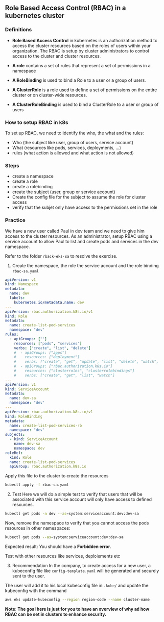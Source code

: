 ## Role Based Access Control (RBAC) in a kubernetes cluster

### Definitions
- **Role Based Access Control** in kubernetes is an authorization method to access the cluster resources based on the roles of users within your organization.
The RBAC is setup by cluster administrators to control access to the cluster and cluster resources.

- **A role** contains a set of rules that represent a set of permissions in a namespace
- **A RoleBinding** is used to bind a Role to a user or a group of users.
- **A ClusterRole** is a role used to define a set of permissions on the entire cluster or on cluster-wide resources.
- **A ClusterRoleBinding** is used to bind a ClusterRole to a user or group of users

### How to setup RBAC in k8s
To set up RBAC, we need to identify the who, the what and the rules:
- Who (the subject like user, group of users, service account)
- What (resources like pods, services, deployments, ...)
- rules (what action is allowed and what action is not allowed)

### Steps
- create a namespace
- create a role
- create a rolebinding
- create the subject (user, group or service account)
- Create the config file for the subject to assume the role for cluster access
- verify that the subjet only have access to the permissions set in the role

### Practice

We have a new user called Paul in dev team and we need to give him access to the cluster resources. As an administrator, setup RBAC using a service account to allow Paul to list and create pods and services in the dev namespace.

Refer to the folder `rback-eks-sa` to resolve the exercise.

1. Create the namespace, the role the service account and the role binding `rbac-sa.yaml`

```yaml
apiVersion: v1
kind: Namespace
metadata:
  name: dev
  labels:
    kubernetes.io/metadata.name: dev
---
apiVersion: rbac.authorization.k8s.io/v1
kind: Role
metadata:
  name: create-list-pod-services
  namespace: "dev" 
rules:
  - apiGroups: [""]
    resources: ["pods", "services"]
    verbs: ["create", "list", "delete"]
    #  - apiGroups: ["apps"]
    #    resources: ["deployment"]
    #    verbs: ["create", "get", "update", "list", "delete", "watch", "patch"]
    #  - apiGroups: ["rbac.authorization.k8s.io"]
    #    resources: ["clusterroles", "clusterrolebindings"]
    #    verbs: ["create", "get", "list", "watch"]
---
apiVersion: v1
kind: ServiceAccount
metadata:
  name: dev-sa
  namespace: "dev"
---
apiVersion: rbac.authorization.k8s.io/v1
kind: RoleBinding
metadata:
  name: create-list-pod-services-rb
  namespace: "dev"
subjects:
  - kind: ServiceAccount
    name: dev-sa
    namespace: dev
roleRef:
  kind: Role
  name: create-list-pod-services
  apiGroup: rbac.authorization.k8s.io
```
Apply this file to the cluster to create the resources

```bash
kubectl apply -f rbac-sa.yaml
```
2. Test
Here we will do a simple test to verify that users that will be associated with this service account will only have access to defined resources.

```bash
kubectl get pods -n dev --as=system:serviceaccount:dev:dev-sa
```
Now, remove the namespace to verify that you cannot access the pods resources in other namespaces:

```bash
kubectl get pods --as=system:serviceaccount:dev:dev-sa
```
Expected result: You should have a **Forbidden error**.

Test with other resources like services, deploiements etc

3. Recommendation
In the company, to create access for a new user, a kubeconfig file like `config-template.yaml` will be generated and securely sent to the user. 

The user will add it to his local kubeconfig file in `.kube/` and update the kubeconfig with the command

```bash
aws eks update-kubeconfig --region region-code --name cluster-name
```

**Note: The goal here is just for you to have an overview of why ad how RBAC can be set in clusters to enhance security.**